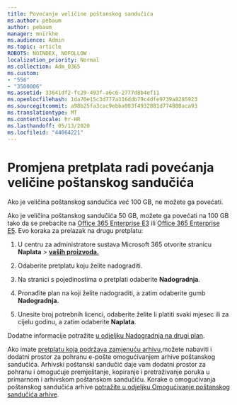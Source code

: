 ```yaml
---
title: Povećanje veličine poštanskog sandučića
ms.author: pebaum
author: pebaum
manager: mnirkhe
ms.audience: Admin
ms.topic: article
ROBOTS: NOINDEX, NOFOLLOW
localization_priority: Normal
ms.collection: Adm_O365
ms.custom:
- "556"
- "3500006"
ms.assetid: 33641df2-fc29-493f-a6c6-2777d8b4ef11
ms.openlocfilehash: 1da70e15c3d777a316ddb79c4dfe9739a8285923
ms.sourcegitcommit: a98b25fa3cac9ebba983f4932881d774880aca93
ms.translationtype: MT
ms.contentlocale: hr-HR
ms.lasthandoff: 05/13/2020
ms.locfileid: "44064221"
---
```

# <a name="switch-subscriptions-to-increase-mailbox-size"></a>Promjena pretplata radi povećanja veličine poštanskog sandučića

Ako je veličina poštanskog sandučića već 100 GB, ne možete ga povećati.
  
Ako je veličina poštanskog sandučića 50 GB, možete ga povećati na 100 GB tako da se prebacite na [Office 365 Enterprise E3](https://products.office.com/business/office-365-enterprise-e3-business-software) ili [Office 365 Enterprise E5](https://products.office.com/business/office-365-enterprise-e5-business-software). Evo koraka za prelazak na drugu pretplatu:
  
1. U centru za administratore sustava Microsoft 365 otvorite stranicu **Naplata** \> **[vaših proizvoda.](https://go.microsoft.com/fwlink/p/?linkid=842054)**

2. Odaberite pretplatu koju želite nadograditi.

3. Na stranici s pojedinostima o pretplati odaberite **Nadogradnja**.

4. Pronađite plan na koji želite nadograditi, a zatim odaberite gumb **Nadogradnja.**

5. Unesite broj potrebnih licenci, odaberite želite li platiti svaki mjesec ili za cijelu godinu, a zatim odaberite **Naplata**.

Dodatne informacije potražite [u odjeljku Nadogradnja na drugi plan](https://docs.microsoft.com/office365/admin/subscriptions-and-billing/upgrade-to-different-plan).

Ako imate [pretplatu koja podržava zamjenuću arhivu,](https://docs.microsoft.com/office365/servicedescriptions/exchange-online-archiving-service-description/exchange-online-archiving-service-description)možete nabaviti i dodatni prostor za pohranu e-pošte omogućivanjem arhive poštanskog sandučića. Arhivski poštanski sandučić daje vam dodatni prostor za pohranu i omogućuje premještanje, kopiranje i pretraživanje poruka u primarnom i arhivskom poštanskom sandučiću. Korake o omogućivanja poštanskog sandučića arhive [potražite u odjeljku Omogućivanje poštanskog sandučića arhive](https://docs.microsoft.com/office365/securitycompliance/enable-archive-mailboxes).